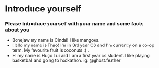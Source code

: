 # Introduce yourself 
### Please introduce yourself with your name and some facts about you
- Bonejaw my name is Cindai! I like mangoes. 
- Hello my name is Thao! I'm in 3rd year CS and I'm currently on a co-op term. My favourite fruit is coconuts :) .
- Hi my name is Hugo Lui and I am a first year cs student. I like playing basketball and going to hackathon. ig: @ghost.feather
